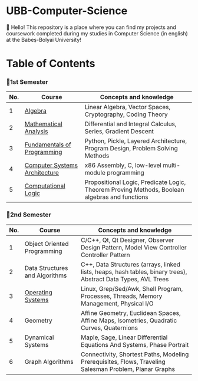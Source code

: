 # UBB-Computer-Science
👋 Hello! This repository is a place where you can find my projects and coursework completed during my studies in Computer Science (in english) at the Babeș-Bolyai University!

# Table of Contents

### 📂1st Semester
| No. | Course                        | Concepts and knowledge                                   |
|-----|-------------------------------|-------------------------------------------------------|
| 1   | [Algebra](https://github.com/915-Oancea-Teodora/UBB-Computer-Science/tree/main/First%20Year/Semester%201/Algebra) |Linear Algebra, Vector Spaces, Cryptography, Coding Theory            |
| 2   | [Mathematical Analysis](https://github.com/915-Oancea-Teodora/UBB-Computer-Science/tree/main/First%20Year/Semester%201/Mathematical%20Analysis)| Differential and Integral Calculus, Series, Gradient Descent |
| 3   | [Fundamentals of Programming](https://github.com/915-Oancea-Teodora/UBB-Computer-Science/tree/main/First%20Year/Semester%201/Fundamentals%20of%20Programming) | Python, Pickle, Layered Architecture, Program Design, Problem Solving Methods |
| 4   | [Computer Systems Architecture](#computer-systems-architecture) | x86 Assembly, C, low-level multi-module programming   |
| 5   | [Computational Logic](https://github.com/915-Oancea-Teodora/UBB-Computer-Science/tree/main/First%20Year/Semester%201/Computational%20Logic) | Propositional Logic, Predicate Logic, Theorem Proving Methods, Boolean algebras and functions |

### 📂2nd Semester
| No. | Course                        | Concepts and knowledge                                    |
|-----|-------------------------------|-------------------------------------------------------|
| 1   | Object Oriented Programming   | C/C++, Qt, Qt Designer, Observer Design Pattern, Model View Controller Controller Pattern |
| 2   | Data Structures and Algorithms| C++, Data Structures (arrays, linked lists, heaps, hash tables, binary trees), Abstract Data Types, AVL Trees |
| 3   | [Operating Systems](#operating-systems)              | Linux, Grep/Sed/Awk, Shell Program, Processes, Threads, Memory Management, Physical I/O |
| 4   | Geometry                      | Affine Geometry, Euclidean Spaces, Affine Maps, Isometries, Quadratic Curves, Quaternions |
| 5   | Dynamical Systems             | Maple, Sage, Linear Differential Equations And Systems, Phase Portrait |
| 6   | Graph Algorithms              | Connectivity, Shortest Paths, Modeling Prerequisites, Flows, Traveling Salesman Problem, Planar Graphs |
